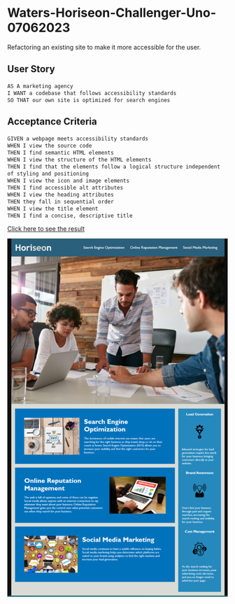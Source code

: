 # Waters-Horiseon-Challenger-Uno-07062023
Refactoring an existing site to make it more accessible for the user.
## User Story

```
AS A marketing agency
I WANT a codebase that follows accessibility standards
SO THAT our own site is optimized for search engines
```

## Acceptance Criteria

```
GIVEN a webpage meets accessibility standards
WHEN I view the source code
THEN I find semantic HTML elements
WHEN I view the structure of the HTML elements
THEN I find that the elements follow a logical structure independent of styling and positioning
WHEN I view the icon and image elements
THEN I find accessible alt attributes
WHEN I view the heading attributes
THEN they fall in sequential order
WHEN I view the title element
THEN I find a concise, descriptive title

```

[Click here to see the result](https://kwaters3.github.io/Waters-Horiseon-Challenger-Uno-07062023/)



![Screenshot](https://raw.githubusercontent.com/kwaters3/Waters-Horiseon-Challenger-Uno-07062023/main/assets/images/Screenshot.png)




